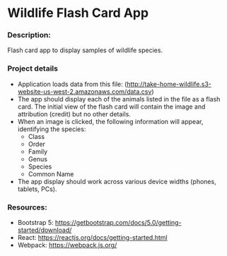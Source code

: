 # Wildlife Flash Card App

### Description:

Flash card app to display samples of wildlife species.

### Project details

* Application loads data from this file: (http://take-home-wildlife.s3-website-us-west-2.amazonaws.com/data.csv)
* The app should display each of the animals listed in the file as a flash card. The initial view of the flash card will contain the image and attribution (credit) but no other details.
* When an image is clicked, the following information will appear, identifying the species:
    * Class
    * Order
    * Family
    * Genus
    * Species
    * Common Name
* The app display should work across various device widths (phones, tablets, PCs).

### Resources:

- Bootstrap 5: https://getbootstrap.com/docs/5.0/getting-started/download/
- React: https://reactjs.org/docs/getting-started.html
- Webpack: https://webpack.js.org/
